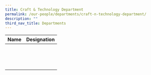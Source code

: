 ```yaml
---
title: Craft & Technology Department
permalink: /our-people/departments/craft-n-technology-department/
description: ""
third_nav_title: Departments
---
```

| Name | Designation| 
| -------- | -------- | 
||
||
||
||
||
||
||
||
||
||
||
||
||
||

